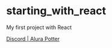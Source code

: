 # starting_with_react
My first project with React

[Discord | Alura Potter](https://slycooper-n.github.io/starting_with_react/)
